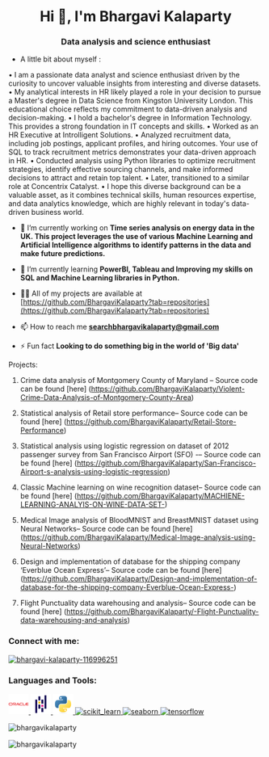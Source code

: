 <h1 align="center">Hi 👋, I'm Bhargavi Kalaparty</h1>
<h3 align="center">Data analysis and science enthusiast</h3>

- A little bit about myself :

•	I am a passionate data analyst and science enthusiast driven by the curiosity to uncover valuable insights from interesting and diverse datasets. 
•	My analytical interests in HR likely played a role in your decision to pursue a Master's degree in Data Science from Kingston University London. This educational choice reflects my commitment to data-driven analysis and decision-making.
•	I hold a bachelor's degree in Information Technology. This provides a strong foundation in IT concepts and skills.
•	Worked as an HR Executive at Introlligent Solutions.
•	Analyzed recruitment data, including job postings, applicant profiles, and hiring outcomes. Your use of SQL to track recruitment metrics demonstrates your data-driven approach in HR.
•	Conducted analysis using Python libraries to optimize recruitment strategies, identify effective sourcing channels, and make informed decisions to attract and retain top talent.
•	Later, transitioned to a similar role at Concentrix Catalyst.
•	I hope this diverse background can be a valuable asset, as it combines technical skills, human resources expertise, and data analytics knowledge, which are highly relevant in today's data-driven business world.



- 🔭 I’m currently working on **Time series analysis on energy data in the UK. This project leverages the use of various Machine Learning and Artificial Intelligence algorithms to identify patterns in the data and make future predictions.**

- 🌱 I’m currently learning **PowerBI, Tableau and Improving my skills on SQL and Machine Learning libraries in Python.**

- 👨‍💻 All of my projects are available at [https://github.com/BhargaviKalaparty?tab=repositories](https://github.com/BhargaviKalaparty?tab=repositories)

- 📫 How to reach me **searchbhargavikalaparty@gmail.com**

- ⚡ Fun fact **Looking to do something big in the world of 'Big data'**

Projects:

1.	Crime data analysis of Montgomery County of Maryland – Source code can be found [here] (https://github.com/BhargaviKalaparty/Violent-Crime-Data-Analysis-of-Montgomery-County-Area)

2.	Statistical analysis of Retail store performance– Source code can be found [here] (https://github.com/BhargaviKalaparty/Retail-Store-Performance)

3.	Statistical analysis using logistic regression on dataset of 2012 passenger survey from San Francisco Airport (SFO) -– Source code can be found [here] (https://github.com/BhargaviKalaparty/San-Francisco-Airport-s-analysis-using-logistic-regression)

4.	Classic Machine learning on wine recognition dataset– Source code can be found [here] (https://github.com/BhargaviKalaparty/MACHIENE-LEARNING-ANALYIS-ON-WINE-DATA-SET-)

5.	Medical Image analysis of BloodMNIST and BreastMNIST dataset using Neural Networks– Source code can be found [here] (https://github.com/BhargaviKalaparty/Medical-Image-analysis-using-Neural-Networks)

6.	Design and implementation of database for the shipping company ‘Everblue Ocean Express’– Source code can be found [here] (https://github.com/BhargaviKalaparty/Design-and-implementation-of-database-for-the-shipping-company-Everblue-Ocean-Express-)

7.	Flight Punctuality data warehousing and analysis– Source code can be found [here] (https://github.com/BhargaviKalaparty/-Flight-Punctuality-data-warehousing-and-analysis)


<h3 align="left">Connect with me:</h3>
<p align="left">
<a href="https://linkedin.com/in/bhargavi-kalaparty-116996251" target="blank"><img align="center" src="https://raw.githubusercontent.com/rahuldkjain/github-profile-readme-generator/master/src/images/icons/Social/linked-in-alt.svg" alt="bhargavi-kalaparty-116996251" height="30" width="40" /></a>
</p>

<h3 align="left">Languages and Tools:</h3>
<p align="left"> <a href="https://www.oracle.com/" target="_blank" rel="noreferrer"> <img src="https://raw.githubusercontent.com/devicons/devicon/master/icons/oracle/oracle-original.svg" alt="oracle" width="40" height="40"/> </a> <a href="https://pandas.pydata.org/" target="_blank" rel="noreferrer"> <img src="https://raw.githubusercontent.com/devicons/devicon/2ae2a900d2f041da66e950e4d48052658d850630/icons/pandas/pandas-original.svg" alt="pandas" width="40" height="40"/> </a> <a href="https://www.python.org" target="_blank" rel="noreferrer"> <img src="https://raw.githubusercontent.com/devicons/devicon/master/icons/python/python-original.svg" alt="python" width="40" height="40"/> </a> <a href="https://scikit-learn.org/" target="_blank" rel="noreferrer"> <img src="https://upload.wikimedia.org/wikipedia/commons/0/05/Scikit_learn_logo_small.svg" alt="scikit_learn" width="40" height="40"/> </a> <a href="https://seaborn.pydata.org/" target="_blank" rel="noreferrer"> <img src="https://seaborn.pydata.org/_images/logo-mark-lightbg.svg" alt="seaborn" width="40" height="40"/> </a> <a href="https://www.tensorflow.org" target="_blank" rel="noreferrer"> <img src="https://www.vectorlogo.zone/logos/tensorflow/tensorflow-icon.svg" alt="tensorflow" width="40" height="40"/> </a> </p>

<p><img align="center" src="https://github-readme-stats.vercel.app/api/top-langs?username=bhargavikalaparty&show_icons=true&locale=en&layout=compact" alt="bhargavikalaparty" /></p>

<p><img align="center" src="https://github-readme-streak-stats.herokuapp.com/?user=bhargavikalaparty&" alt="bhargavikalaparty" /></p>
